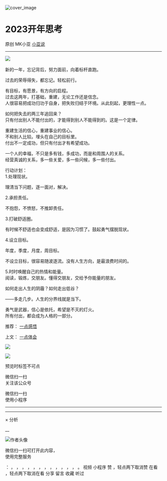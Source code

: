 ![cover_image](http://mmbiz.qpic.cn/mmbiz_jpg/A8SKDch4cJG01oQ716JC8KicRCnTkxTTSAxfUcxTCLmJf7zT2pVjoYFsZXXzMs7IrLDkJ9LDtqIG3fJgSMgodnQ/0?wx_fmt=jpeg)

#  2023开年思考

原创  MK小亚  [ 小亚说 ](javascript:void\(0\);)

__ _ _ _ _

![](https://mmbiz.qpic.cn/mmbiz_png/A8SKDch4cJG01oQ716JC8KicRCnTkxTTSyp8l0f0nNQ1eCHLULkL9bbYTb1KmoaJr1bbVN6HjGNfmdP8rfyyQVA/640?wx_fmt=png)
​

  

新的一年，忘记背后，努力面前，向着标杆直跑。

过去的荣辱得失，都忘记。轻松前行。

  
有目标，有愿景，有方向的启程。  
过去这两年，打基础，重建，无论工作还是信念。  
人很容易把成功归功于自身，把失败归结于环境。从此刻起，更理性一点。

  
如何把失去的两三年追回来？  
只有付出别人不能付出的，才能得到别人不能得到的。这是一个定律。

  
重建生活的信心，重建事业的信心。  
不和别人比较。埋头在自己的目标里。  
付出不一定成功，但只有付出才有希望成功。

  
一个人的幸福，不只是多有钱，多成功，而是和周围人的关系。  
经营真诚的关系，多一些关爱，多一些问候，多一些付出。  
  
行动计划：  
1.处理现状。

理清当下问题，逐一面对，解决。

  
2.承担责任。

不抱怨，不愤怒，不推卸责任。

  
3.打破舒适圈。

有时候不舒适也会变成舒适，是因为习惯了。鼓起勇气摆脱现状。

  
4.设立目标。

年度，季度，月度，周目标。

不设立目标，很容易随波逐流。没有人生方向，是最浪费时间的。

  
5.时时唤醒自己的热情和能量。  
阅读，锻炼，交朋友。懂得交朋友，交给予你能量的朋友。

  
如何走出人生的阴霾？如何走出低谷？

——多走几步。人生的分界线就是当下。

  
勇气是武器，信心是依托，希望是不灭的灯火。  
所有付出，都会成为人格的一部分。

  

  

  

推荐： [ 一点感悟
](https://mp.weixin.qq.com/s?__biz=MzUxNDAwNTk0MQ==&mid=2247484726&idx=1&sn=4c4c0c24c8da3cf969e2f5cd6df32d75&scene=21#wechat_redirect)  

上文： [ 一点体会
](https://mp.weixin.qq.com/s?__biz=MzUxNDAwNTk0MQ==&mid=2247484826&idx=1&sn=215209e09061c05b8b393b7d165b0f3e&scene=21#wechat_redirect)

![](https://mmbiz.qpic.cn/mmbiz_gif/b96CibCt70iaZ7Bia3Wm91cEuWhERXfCYjTia9tf7aMjVBNRETSa2NpGjCV6tyNvgCLos8LBgwEgxcwaIw8zdOsG7A/640?wx_fmt=gif)

![](https://mmbiz.qpic.cn/mmbiz_jpg/A8SKDch4cJEicCnqTxiatgGquhIicZ1wJ1Dth5YOOzoYV7U4N3HmiaO0vVAzjOpBVdtF0gnL632Fc7HqiaDmgveQDEw/640?wx_fmt=jpeg)

  

预览时标签不可点

微信扫一扫  
关注该公众号



微信扫一扫  
使用小程序

****



****



×  分析

__

![作者头像](http://mmbiz.qpic.cn/mmbiz_png/A8SKDch4cJE0KicTMyrVCx3VLqEgic5sJ1V5QeGZTibG9GLZlSCXSj5ByXNkib5PBrZVMkI41KKxgwE1K9gfypUeRg/0?wx_fmt=png)

微信扫一扫可打开此内容，  
使用完整服务

：  ，  ，  ，  ，  ，  ，  ，  ，  ，  ，  ，  ，  。  视频  小程序  赞  ，轻点两下取消赞  在看  ，轻点两下取消在看
分享  留言  收藏  听过

